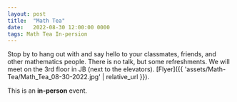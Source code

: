 ```yaml
---
layout: post
title:  "Math Tea"
date:   2022-08-30 12:00:00 0000
tags: Math Tea In-persion
---
```

Stop by to hang out with and say hello to your classmates, friends, and other mathematics people. There is no talk, but some refreshments. We will meet on the 3rd floor in JB (next to the elevators). [Flyer]({{ 'assets/Math-Tea/Math_Tea_08-30-2022.jpg' | relative_url }}).

This is an **in-person** event.

<!-- * [CV]({{ 'assets/CV_Youngsu_Kim.pdf' | relative_url }}), updated June 2021. -->


